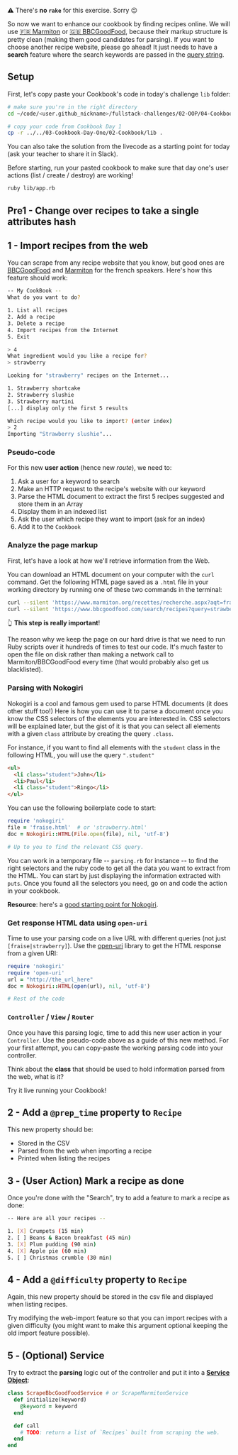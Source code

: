 ⚠️ There's **no `rake`** for this exercise. Sorry 😉

So now we want to enhance our cookbook by finding recipes online. We will use
[🇫🇷 Marmiton](http://www.marmiton.org) or [🇬🇧 BBCGoodFood](https://www.bbcgoodfood.com/search/recipes), because their markup structure is pretty clean (making them good candidates for parsing). If you want to choose another recipe website, please go ahead! It just needs to have a **search** feature where the search keywords are passed in the [query string](https://en.wikipedia.org/wiki/Query_string).

## Setup

First, let's copy paste your Cookbook's code in today's challenge `lib` folder:

```bash
# make sure you're in the right directory
cd ~/code/<user.github_nickname>/fullstack-challenges/02-OOP/04-Cookbook-Day-Two/01-Cookbook-Advanced

# copy your code from Cookbook Day 1
cp -r ../../03-Cookbook-Day-One/02-Cookbook/lib .
```

You can also take the solution from the livecode as a starting point for today (ask your teacher to share it in Slack).

Before starting, run your pasted cookbook to make sure that day one's user actions (list / create / destroy) are working!

```bash
ruby lib/app.rb
```

## Pre1 - Change over recipes to take a single attributes hash

## 1 - Import recipes from the web

You can scrape from any recipe website that you know, but good ones are [BBCGoodFood](https://www.bbcgoodfood.com/search/recipes) and [Marmiton](http://www.marmiton.org/) for the french speakers. Here's how this feature should work:

```bash
-- My CookBook --
What do you want to do?

1. List all recipes
2. Add a recipe
3. Delete a recipe
4. Import recipes from the Internet
5. Exit

> 4
What ingredient would you like a recipe for?
> strawberry

Looking for "strawberry" recipes on the Internet...

1. Strawberry shortcake
2. Strawberry slushie
3. Strawberry martini
[...] display only the first 5 results

Which recipe would you like to import? (enter index)
> 2
Importing "Strawberry slushie"...
```

### Pseudo-code

For this new **user action** (hence new _route_), we need to:

1. Ask a user for a keyword to search
2. Make an HTTP request to the recipe's website with our keyword
3. Parse the HTML document to extract the first 5 recipes suggested and store them in an Array
4. Display them in an indexed list
5. Ask the user which recipe they want to import (ask for an index)
6. Add it to the `Cookbook`

### Analyze the page markup

First, let's have a look at how we'll retrieve information from the Web.

You can download an HTML document on your computer with the `curl` command. Get the following HTML page saved as a `.html` file in your working directory by running one of these two commands in the terminal:

```bash
curl --silent 'https://www.marmiton.org/recettes/recherche.aspx?aqt=fraise' > fraise.html
curl --silent 'https://www.bbcgoodfood.com/search/recipes?query=strawberry' > strawberry.html
```

👆 **This step is really important**!

The reason why we keep the page on our hard drive is that we need to run Ruby scripts over it hundreds of times to test our code. It's much faster to open the file on disk rather than making a network call to Marmiton/BBCGoodFood every time (that would probably also get us blacklisted).

### Parsing with Nokogiri

Nokogiri is a cool and famous gem used to parse HTML documents (it does other stuff too!) Here is how you can use it to parse a document once you know the CSS selectors of the elements you are interested in. CSS selectors will be explained later, but the gist of it is that you can select all elements with a given `class` attribute by creating the query `.class`.

For instance, if you want to find all elements with the `student` class in the following HTML, you will use the query `".student"`

```html
<ul>
  <li class="student">John</li>
  <li>Paul</li>
  <li class="student">Ringo</li>
</ul>
```

You can use the following boilerplate code to start:

```ruby
require 'nokogiri'
file = 'fraise.html'  # or 'strawberry.html'
doc = Nokogiri::HTML(File.open(file), nil, 'utf-8')

# Up to you to find the relevant CSS query.
```

You can work in a temporary file -- `parsing.rb` for instance -- to find the right selectors and the ruby code to get all the data you want to extract from the HTML. You can start by just displaying the information extracted with `puts`. Once you found all the selectors you need, go on and code the action in your cookbook.

**Resource**: here's a [good starting point for Nokogiri](https://www.sitepoint.com/nokogiri-fundamentals-extract-html-web/).

### Get response HTML data using `open-uri`

Time to use your parsing code on a live URL with different queries (not just `[fraise|strawberry]`). Use the [open-uri](http://www.ruby-doc.org/stdlib/libdoc/open-uri/rdoc/OpenURI.html) library to get the HTML response from a given URI:

```ruby
require 'nokogiri'
require 'open-uri'
url = "http://the_url_here"
doc = Nokogiri::HTML(open(url), nil, 'utf-8')

# Rest of the code
```

### `Controller` / `View` / `Router`

Once you have this parsing logic, time to add this new user action in your `Controller`. Use the pseudo-code above as a guide of this new method. For your first attempt, you can copy-paste the working parsing code into your controller.

Think about the **class** that should be used to hold information parsed from the web, what is it?

Try it live running your Cookbook!

## 2 - Add a `@prep_time` property to `Recipe`

This new property should be:

- Stored in the CSV
- Parsed from the web when importing a recipe
- Printed when listing the recipes

## 3 - (User Action) Mark a recipe as done

Once you're done with the "Search", try to add a feature to mark a recipe as done:

```bash
-- Here are all your recipes --

1. [X] Crumpets (15 min)
2. [ ] Beans & Bacon breakfast (45 min)
3. [X] Plum pudding (90 min)
4. [X] Apple pie (60 min)
5. [ ] Christmas crumble (30 min)
```

## 4 - Add a `@difficulty` property to `Recipe`

Again, this new property should be stored in the csv file and displayed when listing recipes.

Try modifying the web-import feature so that you can import recipes with a given difficulty (you might want to make this argument optional keeping the old import feature possible).

## 5 - (Optional) Service

Try to extract the **parsing** logic out of the controller and put it into a [**Service Object**](http://brewhouse.io/blog/2014/04/30/gourmet-service-objects.html):

```ruby
class ScrapeBbcGoodFoodService # or ScrapeMarmitonService
  def initialize(keyword)
    @keyword = keyword
  end

  def call
    # TODO: return a list of `Recipes` built from scraping the web.
  end
end
```
